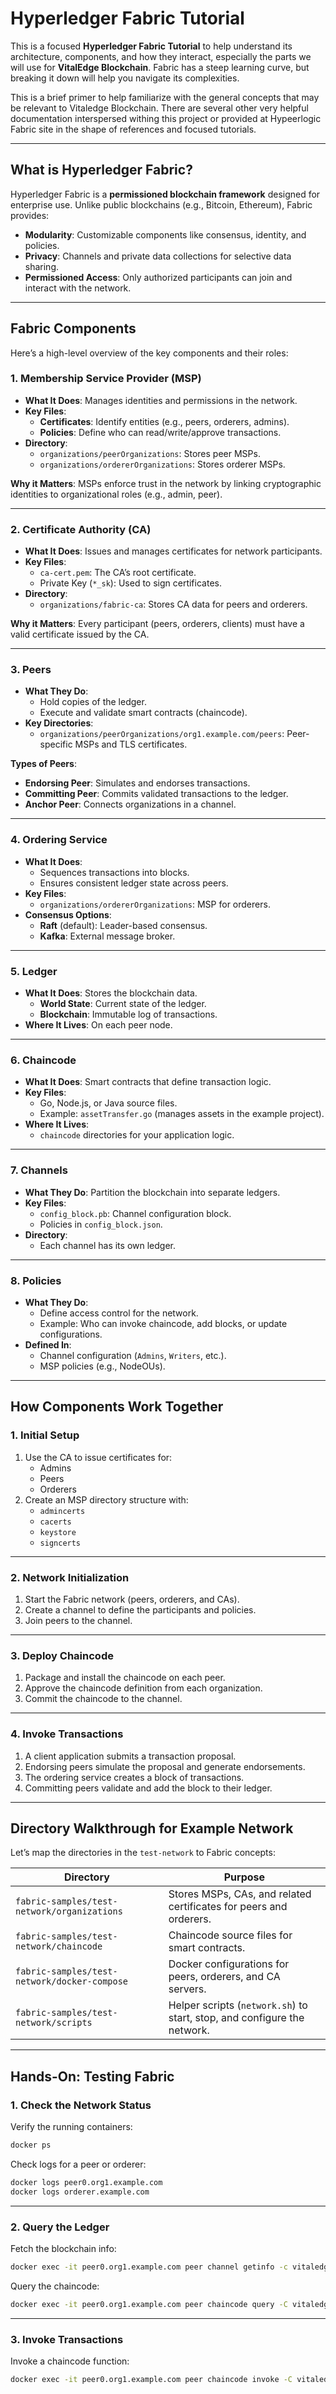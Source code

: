 # Hyperledger Fabric Tutorial

This is a focused **Hyperledger Fabric Tutorial** to help understand its architecture, components, and how they interact, especially the parts we will use for **VitalEdge Blockchain**. Fabric has a steep learning curve, but breaking it down will help you navigate its complexities.

This is a brief primer to help familiarize with the general concepts that may be relevant to Vitaledge Blockchain. There are several other very helpful documentation interspersed withing this project or provided at Hypeerlogic Fabric site in the shape of references and focused tutorials.

---

## **What is Hyperledger Fabric?**
Hyperledger Fabric is a **permissioned blockchain framework** designed for enterprise use. Unlike public blockchains (e.g., Bitcoin, Ethereum), Fabric provides:
- **Modularity**: Customizable components like consensus, identity, and policies.
- **Privacy**: Channels and private data collections for selective data sharing.
- **Permissioned Access**: Only authorized participants can join and interact with the network.

---

## **Fabric Components**
Here’s a high-level overview of the key components and their roles:

### **1. Membership Service Provider (MSP)**
- **What It Does**: Manages identities and permissions in the network.
- **Key Files**:
  - **Certificates**: Identify entities (e.g., peers, orderers, admins).
  - **Policies**: Define who can read/write/approve transactions.
- **Directory**:
  - `organizations/peerOrganizations`: Stores peer MSPs.
  - `organizations/ordererOrganizations`: Stores orderer MSPs.
  
**Why it Matters**: MSPs enforce trust in the network by linking cryptographic identities to organizational roles (e.g., admin, peer).

---

### **2. Certificate Authority (CA)**
- **What It Does**: Issues and manages certificates for network participants.
- **Key Files**:
  - `ca-cert.pem`: The CA’s root certificate.
  - Private Key (`*_sk`): Used to sign certificates.
- **Directory**:
  - `organizations/fabric-ca`: Stores CA data for peers and orderers.

**Why it Matters**: Every participant (peers, orderers, clients) must have a valid certificate issued by the CA.

---

### **3. Peers**
- **What They Do**:
  - Hold copies of the ledger.
  - Execute and validate smart contracts (chaincode).
- **Key Directories**:
  - `organizations/peerOrganizations/org1.example.com/peers`: Peer-specific MSPs and TLS certificates.

**Types of Peers**:
- **Endorsing Peer**: Simulates and endorses transactions.
- **Committing Peer**: Commits validated transactions to the ledger.
- **Anchor Peer**: Connects organizations in a channel.

---

### **4. Ordering Service**
- **What It Does**:
  - Sequences transactions into blocks.
  - Ensures consistent ledger state across peers.
- **Key Files**:
  - `organizations/ordererOrganizations`: MSP for orderers.
- **Consensus Options**:
  - **Raft** (default): Leader-based consensus.
  - **Kafka**: External message broker.

---

### **5. Ledger**
- **What It Does**: Stores the blockchain data.
  - **World State**: Current state of the ledger.
  - **Blockchain**: Immutable log of transactions.
- **Where It Lives**: On each peer node.

---

### **6. Chaincode**
- **What It Does**: Smart contracts that define transaction logic.
- **Key Files**:
  - Go, Node.js, or Java source files.
  - Example: `assetTransfer.go` (manages assets in the example project).
- **Where It Lives**:
  - `chaincode` directories for your application logic.

---

### **7. Channels**
- **What They Do**: Partition the blockchain into separate ledgers.
- **Key Files**:
  - `config_block.pb`: Channel configuration block.
  - Policies in `config_block.json`.
- **Directory**:
  - Each channel has its own ledger.

---

### **8. Policies**
- **What They Do**:
  - Define access control for the network.
  - Example: Who can invoke chaincode, add blocks, or update configurations.
- **Defined In**:
  - Channel configuration (`Admins`, `Writers`, etc.).
  - MSP policies (e.g., NodeOUs).

---

## **How Components Work Together**
### **1. Initial Setup**
1. Use the CA to issue certificates for:
   - Admins
   - Peers
   - Orderers
2. Create an MSP directory structure with:
   - `admincerts`
   - `cacerts`
   - `keystore`
   - `signcerts`

---

### **2. Network Initialization**
1. Start the Fabric network (peers, orderers, and CAs).
2. Create a channel to define the participants and policies.
3. Join peers to the channel.

---

### **3. Deploy Chaincode**
1. Package and install the chaincode on each peer.
2. Approve the chaincode definition from each organization.
3. Commit the chaincode to the channel.

---

### **4. Invoke Transactions**
1. A client application submits a transaction proposal.
2. Endorsing peers simulate the proposal and generate endorsements.
3. The ordering service creates a block of transactions.
4. Committing peers validate and add the block to their ledger.

---

## **Directory Walkthrough for Example Network**
Let’s map the directories in the `test-network` to Fabric concepts:

| **Directory**                                | **Purpose**                                                                 |
|----------------------------------------------|-----------------------------------------------------------------------------|
| `fabric-samples/test-network/organizations`  | Stores MSPs, CAs, and related certificates for peers and orderers.         |
| `fabric-samples/test-network/chaincode`      | Chaincode source files for smart contracts.                                |
| `fabric-samples/test-network/docker-compose` | Docker configurations for peers, orderers, and CA servers.                |
| `fabric-samples/test-network/scripts`        | Helper scripts (`network.sh`) to start, stop, and configure the network.   |

---

## **Hands-On: Testing Fabric**
### **1. Check the Network Status**
Verify the running containers:
```bash
docker ps
```

Check logs for a peer or orderer:
```bash
docker logs peer0.org1.example.com
docker logs orderer.example.com
```

---

### **2. Query the Ledger**
Fetch the blockchain info:
```bash
docker exec -it peer0.org1.example.com peer channel getinfo -c vitaledgechannel
```

Query the chaincode:
```bash
docker exec -it peer0.org1.example.com peer chaincode query -C vitaledgechannel -n basic -c '{"Args":["QueryAllAssets"]}'
```

---

### **3. Invoke Transactions**
Invoke a chaincode function:
```bash
docker exec -it peer0.org1.example.com peer chaincode invoke -C vitaledgechannel -n basic -c '{"Args":["CreateAsset","asset1","blue","10","tom","100"]}' -o orderer.example.com:7050 --tls --cafile /etc/hyperledger/fabric-ca/ordererOrg/localhost-9054-ca-orderer.pem
```
